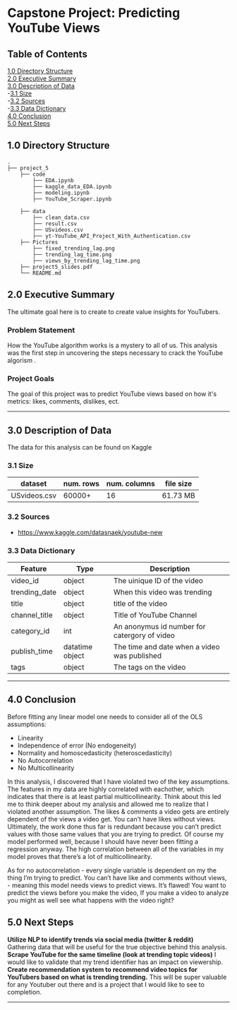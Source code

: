 # Capstone Project: Predicting YouTube Views

## Table of Contents
[1.0 Directory Structure](#10-Directory-Structure)<br>
[2.0 Executive Summary](#20-Executive-Summary)<br>
[3.0 Description of Data](#30-Description-of-Data)<br>
-[3.1 Size](#31-Size)<br>
-[3.2 Sources](#32-Sources)<br>
-[3.3 Data Dictionary](#33-Data-Dictionary)<br>
[4.0 Conclusion](#50-Conclusion)<br>
[5.0 Next Steps](#60-Next-Steps)<br>

## 1.0 Directory Structure

```
.
├── project_5
    ├── code
        ├── EDA.ipynb
        ├── kaggle_data_EDA.ipynb
        ├── modeling.ipynb
        ├── YouTube_Scraper.ipynb

    ├── data
        ├── clean_data.csv
        ├── result.csv
        ├── USvideos.csv
        ├── yt-YouTube_API_Project_With_Authentication.csv
    ├── Pictures
        ├── fixed_trending_lag.png
        ├── trending_lag_time.png
        ├── views_by_trending_lag_time.png
    ├── project5_slides.pdf
    └── README.md
```

## 2.0 Executive Summary

The ultimate goal here is to create to create value insights for YouTubers.

### Problem Statement

How the YouTube algorithm works is a mystery to all of us. This analysis was the first step in uncovering the steps necessary to crack the YouTube algorism .


### Project Goals

The goal of this project was to predict YouTube views based on how it's metrics: likes, comments, dislikes, ect.

---
## 3.0 Description of Data
The data for this analysis can be found on Kaggle
### 3.1 Size

|dataset|num. rows|num. columns|file size|
|---|---|---|---|
|USvideos.csv|60000+|16|61.73 MB|



### 3.2 Sources

- https://www.kaggle.com/datasnaek/youtube-new
### 3.3 Data Dictionary

|Feature|Type|Description|
|---|---|---|
|video_id|object|The uinique ID of the video|
|trending_date|object|When this video was trending|
|title|object|title of the video|
|channel_title|object|Title of YouTube Channel|
|category_id|int|An anonymus id number for catergory of video |
|publish_time|datatime object|The time and date when a video was published|
|tags|object|The tags on the video|

---
## 4.0 Conclusion

Before fitting any linear model one needs to consider all of
the OLS assumptions:

- Linearity
- Independence of error (No endogeneity)
- Normality and homoscedasticity (heteroscedasticity)
- No Autocorrelation
- No Multicollinearity


In this analysis, I discovered that I have violated two of the key assumptions. The features in my data are highly correlated with eachother, which indicates that there is at least partial multicollinearity. Think about this led me to think deeper about my analysis and allowed me to realize that I violated another assumption. The likes & comments a video gets are entirely dependent of the views a video get. You can't have likes without views. Ultimately, the work done thus far is redundant because you can’t predict values with those same values that you are trying to predict. Of course my model performed well, because I should have never been fitting a regression anyway. The high correlation between all of the variables in my model proves that there’s a lot of multicollinearity.

As for no autocorrelation - every single variable is dependent on my the thing I’m trying to predict. You can’t have like and comments without views,  - meaning this model needs views to predict views. It’s flawed! You want to predict the views before you make the video, If you make a video to analyze you might as well see what happens with the video right?

## 5.0 Next Steps

**Utilize NLP to identify trends via social media (twitter & reddit)**<br>
Gathering data that will be useful for the true objective behind this analysis.
**Scrape YouTube for the same timeline (look at trending topic videos)**
I would like to validate that my trend identifier has an impact on viewership.
**Create recommendation system to recommend video topics for YouTubers based on what is trending trending.**
This will be super valuable for any Youtuber out there and is a project that I would like to see to completion. 


---
